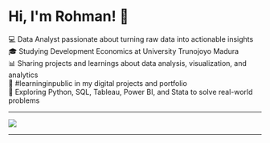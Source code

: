 # Hi, I'm Rohman! 👋

💻 Data Analyst passionate about turning raw data into actionable insights  
🎓 Studying Development Economics at University Trunojoyo Madura  
📊 Sharing projects and learnings about data analysis, visualization, and analytics  
🌱 #learninginpublic in my digital projects and portfolio  
💭 Exploring Python, SQL, Tableau, Power BI, and Stata to solve real-world problems

---

![](https://github-readme-stats.vercel.app/api?username=MohRohmanAbdilah&theme=github_dark&hide_border=false&include_all_commits=true&count_private=true)<br/>

---

